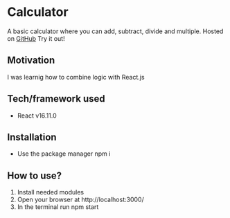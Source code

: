 # Calculator
A basic calculator where you can add, subtract, divide and multiple.
Hosted on [GitHub]( https://jessika8.github.io/calculator/)
Try it out!

## Motivation
I was learnig how to combine logic with React.js


## Tech/framework used
* React v16.11.0

## Installation
* Use the package manager npm i

## How to use?
1. Install needed modules
2. Open your browser at http://localhost:3000/
3. In the terminal run npm start